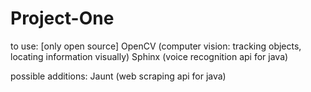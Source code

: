 # Project-One

to use: [only open source]
  OpenCV (computer vision: tracking objects, locating information visually)
  Sphinx (voice recognition api for java)

possible additions:
  Jaunt (web scraping api for java)
  
